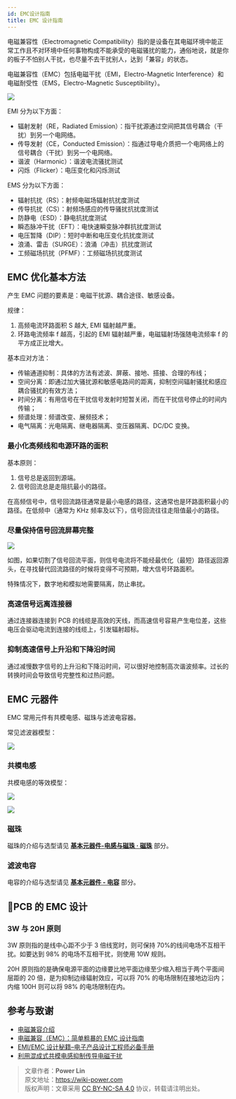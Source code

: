 ```yaml
---
id: EMC设计指南
title: EMC 设计指南
---
```


电磁兼容性（Electromagnetic Compatibility）指的是设备在其电磁环境中能正常工作且不对环境中任何事物构成不能承受的电磁骚扰的能力，通俗地说，就是你的板子不怕别人干扰，也尽量不去干扰别人，达到「兼容」的状态。

电磁兼容性（EMC）包括电磁干扰（EMI，Electro-Magnetic Interference）和电磁耐受性（EMS，Electro-Magnetic Susceptibility）。

![](https://cos.wiki-power.com/img/20211215225136.png)

EMI 分为以下方面：

- 辐射发射（RE，Radiated Emission）：指干扰源通过空间把其信号耦合（干扰）到另一个电网络。
- 传导发射（CE，Conducted Emission）：指通过导电介质把一个电网络上的信号耦合（干扰）到另一个电网络。
- 谐波（Harmonic）：谐波电流骚扰测试
- 闪烁（Flicker）：电压变化和闪烁测试

EMS 分为以下方面：

- 辐射抗扰（RS）：射频电磁场辐射抗扰度测试
- 传导抗扰（CS）：射频场感应的传导骚扰抗扰度测试
- 防静电（ESD）：静电抗扰度测试
- 瞬态脉冲干扰（EFT）：电快速瞬变脉冲群抗扰度测试
- 电压暂降（DIP）：短时中断和电压变化抗扰度测试
- 浪涌、雷击（SURGE）：浪涌（冲击）抗扰度测试
- 工频磁场抗扰（PFMF）：工频磁场抗扰度测试

## EMC 优化基本方法

产生 EMC 问题的要素是：电磁干扰源、耦合途径、敏感设备。

规律：

1. 高频电流环路面积 S 越大, EMI 辐射越严重。
2. 环路电流频率 f 越高，引起的 EMI 辐射越严重，电磁辐射场强随电流频率 f 的平方成正比增大。

基本应对方法：

- 传输通道抑制：具体的方法有滤波、屏蔽、接地、搭接、合理的布线；
- 空间分离：即通过加大骚扰源和敏感电路间的距离，抑制空间辐射骚扰和感应耦合骚扰的有效方法；
- 时间分离：有用信号在干扰信号发射时短暂关闭，而在干扰信号停止的时间内传输；
- 频谱处理：频谱改变、展频技术；
- 电气隔离：光电隔离、继电器隔离、变压器隔离、DC/DC 变换。

### 最小化高频线和电源环路的面积

基本原则：

1. 信号总是返回到源端。
2. 信号回流总是走阻抗最小的路径。

在高频信号中，信号回流路径通常是最小电感的路径，这通常也是环路面积最小的路径。在低频中（通常为 KHz 频率及以下），信号回流往往走阻值最小的路径。

### 尽量保持信号回流屏幕完整

![](https://cos.wiki-power.com/img/20211215190631.png)

如图，如果切割了信号回流平面，则信号电流将不能经最优化（最短）路径返回源头，在寻找替代回流路径的时候将变得不可预期，增大信号环路面积。

特殊情况下，数字地和模拟地需要隔离，防止串扰。

### 高速信号远离连接器

通过连接器连接到 PCB 的线缆是高效的天线，而高速信号容易产生电位差，这些电压会驱动电流到连接的线缆上，引发辐射超标。

### 抑制高速信号上升沿和下降沿时间

通过减慢数字信号的上升沿和下降沿时间，可以很好地控制高次谐波频率。过长的转换时间会导致信号完整性和过热问题。

## EMC 元器件

EMC 常用元件有共模电感、磁珠与滤波电容器。

常见滤波器模型：

![](https://cos.wiki-power.com/img/20211219173751.png)

### 共模电感

共模电感的等效模型：

![](https://cos.wiki-power.com/img/20211219173856.png)

![](https://cos.wiki-power.com/img/20211219174546.png)

### 磁珠

磁珠的介绍与选型请见 [**基本元器件-电感与磁珠 · 磁珠**](https://wiki-power.com/%E5%9F%BA%E6%9C%AC%E5%85%83%E5%99%A8%E4%BB%B6-%E7%94%B5%E6%84%9F%E4%B8%8E%E7%A3%81%E7%8F%A0#%E7%A3%81%E7%8F%A0) 部分。

### 滤波电容

电容的介绍与选型请见 [**基本元器件 - 电容**](https://wiki-power.com/%E5%9F%BA%E6%9C%AC%E5%85%83%E5%99%A8%E4%BB%B6-%E7%94%B5%E5%AE%B9) 部分。

## 🚧PCB 的 EMC 设计

### 3W 与 20H 原则

3W 原则指的是线中心距不少于 3 倍线宽时，则可保持 70%的线间电场不互相干扰。如要达到 98% 的电场不互相干扰，则使用 10W 规则。

20H 原则指的是确保电源平面的边缘要比地平面边缘至少缩入相当于两个平面间层距的 20 倍，是为抑制边缘辐射效应，可以将 70% 的电场限制在接地边沿内；内缩 100H 则可以将 98% 的电场限制在内。

## 参考与致谢

- [电磁兼容介绍](https://blog.infonet.io/2021/04/04/%E7%94%B5%E7%A3%81%E5%85%BC%E5%AE%B9%E4%BB%8B%E7%BB%8D/)
- [电磁兼容（EMC）：简单粗暴的 EMC 设计指南](https://zhuanlan.zhihu.com/p/142866381)
- [EMI/EMC 设计秘籍–电子产品设计工程师必备手册](https://www.mr-wu.cn/emc-emi-she-ji-mi-ji/)
- [利用混成式共模电感抑制传导电磁干扰](https://www.richtek.com/Design%20Support/Technical%20Document/AN008?sc_lang=zh-CN)

> 文章作者：**Power Lin**  
> 原文地址：<https://wiki-power.com>  
> 版权声明：文章采用 [CC BY-NC-SA 4.0](https://creativecommons.org/licenses/by/4.0/deed.zh) 协议，转载请注明出处。
